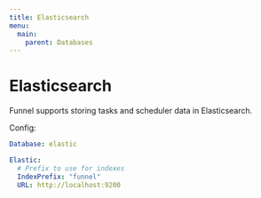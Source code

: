 ```yaml
---
title: Elasticsearch
menu:
  main:
    parent: Databases
---
```


# Elasticsearch

Funnel supports storing tasks and scheduler data in Elasticsearch.

Config:
```yaml
Database: elastic

Elastic:
  # Prefix to use for indexes
  IndexPrefix: "funnel"
  URL: http://localhost:9200
```
